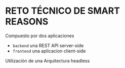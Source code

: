 # RETO TÉCNICO DE SMART REASONS

Compuesto por dos aplicaciones
* `backend` una REST API server-side
* `frontend` una aplicacion client-side

Utilización de una Arquitectura headless